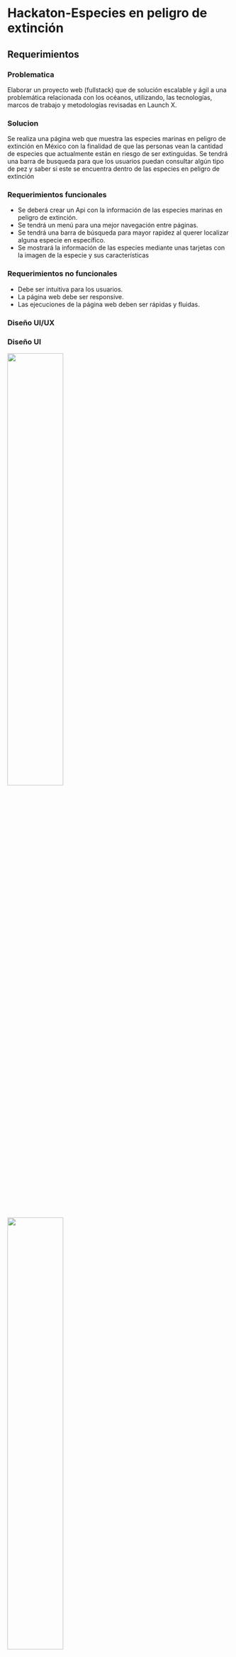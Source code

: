 # Hackaton-Especies en peligro de extinción

## Requerimientos

### Problematica
<p>
Elaborar un proyecto web (fullstack) que de solución escalable y ágil a una problemática relacionada con los océanos, utilizando, las tecnologías, marcos de trabajo y metodologías revisadas en Launch X.
</p>

### Solucion
<p>
Se realiza una página web que muestra las especies marinas en peligro de extinción en México con la finalidad de que las personas vean la cantidad de especies que actualmente están en riesgo de ser extinguidas. Se tendrá una barra de busqueda para que los usuarios puedan consultar algún tipo de pez y saber si este se encuentra dentro de las especies en peligro de extinción
</p>

### Requerimientos funcionales
<ul>
  <li>
    Se deberá crear un Api con la información de las especies marinas en peligro de extinción. 
  </li>
  <li>
    Se tendrá un menú para una mejor navegación entre páginas. 
  </li>
  <li>
    Se tendrá una barra de búsqueda para mayor rapidez al querer localizar alguna especie en específico. 
  </li>
  <li>
    Se mostrará la información de las especies mediante unas tarjetas con la imagen de la especie y sus características
  </li>
</ul>

### Requerimientos no funcionales
<ul>
  <li>
    Debe ser intuitiva para los usuarios. 
  </li>
  <li>
    La página web debe ser responsive. 
  </li>
  <li>
    Las ejecuciones de la página web deben ser rápidas y fluidas. 
  </li>
</ul>

### Diseño UI/UX

<p align="center">
  <h3>Diseño UI</h3>
  
  <img src="https://github.com/JonatanAlexisYanezRivas/Capturas-hackaton/blob/main/Capturas/ui1.png" width="50%" >
  <img src="https://github.com/JonatanAlexisYanezRivas/Capturas-hackaton/blob/main/Capturas/ui2.png" width="50%" >
  <img src="https://github.com/JonatanAlexisYanezRivas/Capturas-hackaton/blob/main/Capturas/ui3.png" width="50%" >
  
  <h3>Diseño Ux</h3>
  
  <img src="https://github.com/JonatanAlexisYanezRivas/Capturas-hackaton/blob/main/Capturas/ux1.png" width="50%" >
  <img src="https://github.com/JonatanAlexisYanezRivas/Capturas-hackaton/blob/main/Capturas/ux2.png" width="50%" >
  <img src="https://github.com/JonatanAlexisYanezRivas/Capturas-hackaton/blob/main/Capturas/ux3.png" width="50%" >
</p>

### Diagrama UML

<img src="https://github.com/JonatanAlexisYanezRivas/Capturas-hackaton/blob/main/Capturas/UML.jpeg">

### ¿Qué realizamos? 

<p>
Se realizo una página web responsive con las especies marinas en peligo de extinción en México. Creamos una API para poder consultar los datos obtenidos de la página Biodiversidad Mexicana
</p>

### Lenguajes:

<ul>
  <p>Se utiliza html y css para realizar la estructura y el diseño de la página</p>
  <li>HTML</li>
  <li>CSS</li>
</ul>

<ul>
  <p>Se utiliza JavaScript para las acciones de la página con ayuda de un framework, el framework utilizado fue React js que nos permitío realizar la aplicación en menos tiempo</p>
  <li>JAVASCRIPT</li>
  <li>REACT JS</li>
</ul>

<ul>
  <p>Se utilizo Python para la extracción de datos con la librería Pandas</p>
  <li>PYTHON</li>
</ul>

## [Para probar nuestra aplicación haga click aquí](https://hackathon-despligue.herokuapp.com/)
### Nuestra aplicación

<h3>Vista PC</h3>

<img src="https://github.com/JonatanAlexisYanezRivas/Capturas-hackaton/blob/main/Capturas/pc1.png">
<img src="https://github.com/JonatanAlexisYanezRivas/Capturas-hackaton/blob/main/Capturas/pc2.png">
<img src="https://github.com/JonatanAlexisYanezRivas/Capturas-hackaton/blob/main/Capturas/pc3.png">

<h3>Vista Móvil</h3>

<p float="let">
<img src="https://github.com/JonatanAlexisYanezRivas/Capturas-hackaton/blob/main/Capturas/cel1.jpeg" width="32%">
<img src="https://github.com/JonatanAlexisYanezRivas/Capturas-hackaton/blob/main/Capturas/cel2.jpeg" width="32%">
<img src="https://github.com/JonatanAlexisYanezRivas/Capturas-hackaton/blob/main/Capturas/cel3.jpeg" width="32%">
<img src="https://github.com/JonatanAlexisYanezRivas/Capturas-hackaton/blob/main/Capturas/cel4.jpeg" width="32%">
<img src="https://github.com/JonatanAlexisYanezRivas/Capturas-hackaton/blob/main/Capturas/cel5.jpeg" width="32%">
</p>

## [Video Tiktok](https://vm.tiktok.com/ZMLc31uw1/?k=1)

### Colaboradores:

## [MiguelJiMoral](https://github.com/MiguelJiMoral)
##[BrandonDanielGarcia](github.com/brandondanielgarcia)

